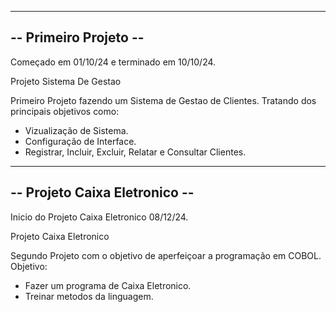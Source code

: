 -------------------------------------------------
--            Primeiro Projeto                 --
-------------------------------------------------
Começado em 01/10/24 e terminado em 10/10/24.

Projeto Sistema De Gestao

Primeiro Projeto fazendo um Sistema de Gestao de Clientes. Tratando dos principais objetivos como:
- Vizualização de Sistema.
- Configuração de Interface.
- Registrar, Incluir, Excluir, Relatar e Consultar Clientes.



-------------------------------------------------
--          Projeto Caixa Eletronico           --
-------------------------------------------------
Inicio do Projeto Caixa Eletronico 08/12/24.                                                                                    

Projeto Caixa Eletronico                                                                                                                

Segundo Projeto com o objetivo de aperfeiçoar a programação em COBOL. Objetivo:                                                            
- Fazer um programa de Caixa Eletronico.
- Treinar metodos da linguagem.
